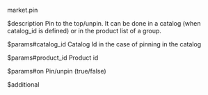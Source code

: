 market.pin

$description
Pin to the top/unpin. It can be done in a catalog (when catalog_id is defined) or in the product list of a group.

$params#catalog_id
Catalog Id in the case of pinning in the catalog

$params#product_id
Product id

$params#on
Pin/unpin (true/false)

$additional
